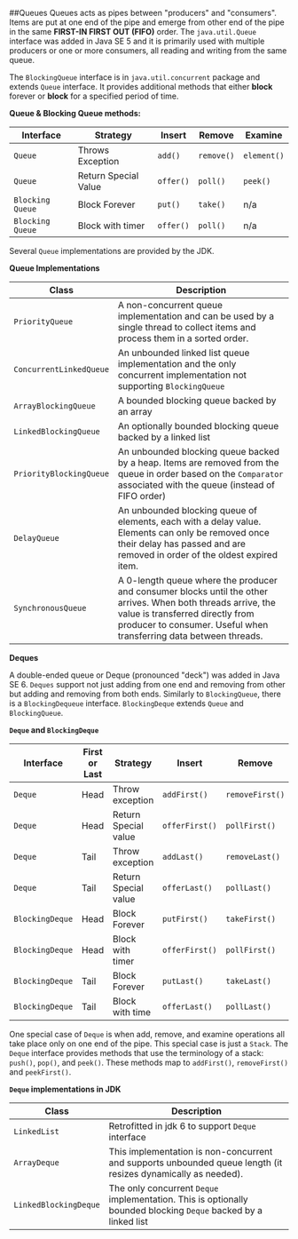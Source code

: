 ##Queues
Queues acts as pipes between "producers" and "consumers". Items are put at one end of the pipe and emerge from other end of the pipe in the same **FIRST-IN FIRST OUT (FIFO)** order.
The `java.util.Queue` interface was added in Java SE 5 and it is primarily used with multiple producers or one or more consumers, all reading and writing from the same queue.

The `BlockingQueue` interface is in `java.util.concurrent` package and extends `Queue` interface. It provides additional methods that either **block** forever or **block** for a specified period of time.

**Queue & Blocking Queue methods:**

| Interface        | Strategy             | Insert | Remove    | Examine   |
|------------------|----------------------|--------|---------- |-----------|
| `Queue`          | Throws Exception     |`add()` |`remove()` |`element()`|
| `Queue`          | Return Special Value |`offer()` | `poll()`|`peek()`   |
|`Blocking Queue`  | Block Forever         |`put()` | `take()` | n/a |
|`Blocking Queue`  | Block with timer      |`offer()`| `poll()`| n/a |


Several `Queue` implementations are provided by the JDK.

**Queue Implementations**


|Class                |  Description               |
|---------------------|-----------------------------|
|`PriorityQueue`      | A non-concurrent queue implementation and can be used by a single thread to collect items and process them in a sorted order. |
|`ConcurrentLinkedQueue`| An unbounded linked list queue implementation and the only concurrent implementation not supporting `BlockingQueue`|
|`ArrayBlockingQueue` | A bounded blocking queue backed by an array |
|`LinkedBlockingQueue`| An optionally bounded blocking queue backed by a linked list|
|`PriorityBlockingQueue`| An unbounded blocking queue backed by a heap. Items are removed from the queue in order based on the `Comparator` associated with the queue (instead of FIFO order)|
|`DelayQueue`| An unbounded blocking queue of elements, each with a delay value. Elements can only be removed once their delay has passed and are removed in order of the oldest expired item.|
|`SynchronousQueue`| A 0-length queue where the producer and consumer blocks until the other arrives. When both threads arrive, the value is transferred directly from producer to consumer. Useful when transferring data between threads.|


**Deques**

A double-ended queue or Deque (pronounced "deck") was added in Java SE 6. `Deques` support not just adding from one end and removing from other but adding and removing from both ends. Similarly to `BlockingQueue`, there is a `BlockingDequeue` interface. `BlockingDeque` extends `Queue` and `BlockingQueue`.

**`Deque` and `BlockingDeque`**

| Interface     | First or Last | Strategy            | Insert       | Remove           | Examine      |
|---------------|---------------|---------------------|--------------|------------------|--------------|
|`Deque`        | Head          | Throw exception     |`addFirst()`  |`removeFirst()`   |`getFirst()`  |
|`Deque`        | Head          | Return Special value|`offerFirst()`|`pollFirst()`     |`peekFirst()` |
|`Deque`        | Tail          | Throw exception     |`addLast()`   |`removeLast()`    |`getLast()`   |
|`Deque`        | Tail          | Return Special value|`offerLast()` |`pollLast()`      |`peekLast()`  |
|`BlockingDeque`| Head          | Block Forever       |`putFirst()`  |`takeFirst()`     | N/A          |
|`BlockingDeque`| Head          | Block with timer    |`offerFirst()`|`pollFirst()`     | N/A          |
|`BlockingDeque`| Tail          | Block Forever       |`putLast() `  |`takeLast()`      | N/A          |
|`BlockingDeque`| Tail          | Block with time     |`offerLast()` |`pollLast()`      | N/A          |

One special case of `Deque` is when add, remove, and examine operations all take place only on one end of the pipe. This special case is just a `Stack`. The `Deque` interface provides methods that use the terminology of a stack: `push()`, `pop()`, and `peek()`. These methods map to `addFirst()`, `removeFirst()` and `peekFirst()`.

**`Deque` implementations in JDK**

|Class                | Description                                      |
|---------------------|--------------------------------------------------|
|`LinkedList`         | Retrofitted in jdk 6 to support `Deque` interface|
|`ArrayDeque`         | This implementation is non-concurrent and supports unbounded queue length (it resizes dynamically as needed).|
|`LinkedBlockingDeque`| The only concurrent `Deque` implementation. This is optionally bounded blocking `Deque` backed by a linked list |




